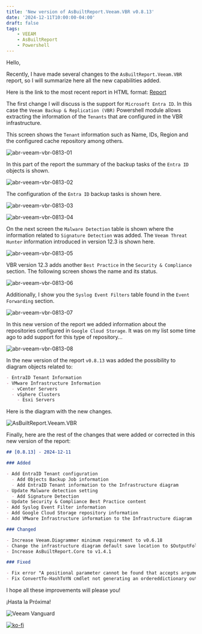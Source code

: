 ```yaml
---
title: 'New version of AsBuiltReport.Veeam.VBR v0.8.13'
date: '2024-12-11T10:00:00-04:00'
draft: false
tags:
    - VEEAM
    - AsBuiltReport
    - Powershell
---
```


Hello,

Recently, I have made several changes to the `AsBuiltReport.Veeam.VBR` report, so I will summarize here all the new capabilities added.

Here is the link to the most recent report in HTML format: [Report](https://htmlpreview.github.io/?https://raw.githubusercontent.com/AsBuiltReport/AsBuiltReport.Veeam.VBR/dev/Samples/Sample%20Veeam%20Backup%20%26%20Replication%20As%20Built%20Report.html)

The first change I will discuss is the support for `Microsoft Entra ID`. In this case the `Veeam Backup & Replication (VBR)` Powershell module allows extracting the information of the `Tenants` that are configured in the VBR infrastructure.

This screen shows the `Tenant` information such as Name, IDs, Region and the configured cache repository among others.

![abr-veeam-vbr-0813-01](/img/2024/abr-veeam-vbr-0_8_13/abr-veeam-vbr-0813-01.webp)

In this part of the report the summary of the backup tasks of the `Entra ID` objects is shown.

![abr-veeam-vbr-0813-02](/img/2024/abr-veeam-vbr-0_8_13/abr-veeam-vbr-0813-02.webp)

The configuration of the `Entra ID` backup tasks is shown here.

![abr-veeam-vbr-0813-03](/img/2024/abr-veeam-vbr-0_8_13/abr-veeam-vbr-0813-03.webp)

![abr-veeam-vbr-0813-04](/img/2024/abr-veeam-vbr-0_8_13/abr-veeam-vbr-0813-04.webp)

On the next screen the `Malware Detection` table is shown where the information related to `Signature Detection` was added. The `Veeam Threat Hunter` information introduced in version 12.3 is shown here.

![abr-veeam-vbr-0813-05](/img/2024/abr-veeam-vbr-0_8_13/abr-veeam-vbr-0813-05.webp)

VBR version 12.3 adds another `Best Practice` in the `Security & Compliance` section. The following screen shows the name and its status.

![abr-veeam-vbr-0813-06](/img/2024/abr-veeam-vbr-0_8_13/abr-veeam-vbr-0813-06.webp)

Additionally, I show you the `Syslog Event Filters` table found in the `Event Forwarding` section.

![abr-veeam-vbr-0813-07](/img/2024/abr-veeam-vbr-0_8_13/abr-veeam-vbr-0813-07.webp)

In this new version of the report we added information about the repositories configured in `Google Cloud Storage`. It was on my list some time ago to add support for this type of repository...

![abr-veeam-vbr-0813-08](/img/2024/abr-veeam-vbr-0_8_13/abr-veeam-vbr-0813-08.webp)

In the new version of the report `v0.8.13` was added the possibility to diagram objects related to:

```markdown
- EntraID Tenant Information
- VMware Infrastructure Information
  - vCenter Servers
  - vSphere Clusters
    - Esxi Servers
```

Here is the diagram with the new changes.

![AsBuiltReport.Veeam.VBR](/img/2024/abr-veeam-vbr-0_8_13/AsBuiltReport.Veeam.VBR.webp)

Finally, here are the rest of the changes that were added or corrected in this new version of the report:

```markdown
## [0.8.13] - 2024-12-11

### Added 

- Add EntraID Tenant configuration
  - Add Objects Backup Job information
  - Add EntraID Tenant information to the Infrastructure diagram
- Update Malware detection setting
  - Add Signature Detection
- Update Security & Compliance Best Practice content
- Add Syslog Event Filter information
- Add Google Cloud Storage repository information
- Add VMware Infrastructure information to the Infrastructure diagram

### Changed

- Increase Veeam.Diagrammer minimum requirement to v0.6.18
- Change the infrastructure diagram default save location to $OutputFolderPath
- Increase AsBuiltReport.Core to v1.4.1

### Fixed

- Fix error "A positional parameter cannot be found that accepts argument '-'" at Get-AbrVbrConfigurationBackupSetting cmdlet
- Fix ConvertTo-HashToYN cmdlet not generating an ordereddictionary output
```

I hope all these improvements will please you!

¡Hasta la Próxima!

![Veeam Vanguard](/img/2024/abr-veeam-vbr-0_8_13/veeam_vanguard.webp#center)

[![ko-fi](https://ko-fi.com/img/githubbutton_sm.svg)](https://ko-fi.com/F1F8DEV80)
